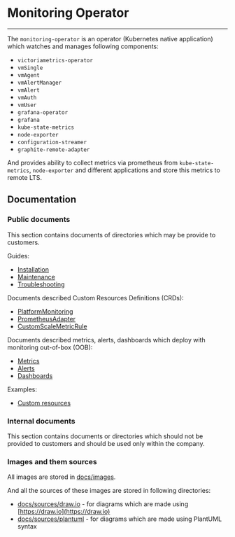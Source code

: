 # Monitoring Operator

---

The `monitoring-operator` is an operator (Kubernetes native application) which watches and manages following components:

* `victoriametrics-operator`
* `vmSingle`
* `vmAgent`
* `vmAlertManager`
* `vmAlert`
* `vmAuth`
* `vmUser`
* `grafana-operator`
* `grafana`
* `kube-state-metrics`
* `node-exporter`
* `configuration-streamer`
* `graphite-remote-adapter`

And provides ability to collect metrics via prometheus from `kube-state-metrics`, `node-exporter` and different
applications and store this metrics to remote LTS.

## Documentation

### Public documents

This section contains documents of directories which may be provide to customers.

Guides:

* [Installation](docs/public/installation.md)
* [Maintenance](docs/public/maintenance.md)
* [Troubleshooting](docs/public/troubleshooting.md)

Documents described Custom Resources Definitions (CRDs):

* [PlatformMonitoring](docs/public/apis/platform-monitoring.md)
* [PrometheusAdapter](docs/public/apis/prometheus-adapter.md)
* [CustomScaleMetricRule](docs/public/apis/custom-scale-metric-rule.md)

Documents described metrics, alerts, dashboards which deploy with monitoring out-of-box (OOB):

* [Metrics](docs/public/metrics-oob.md)
* [Alerts](docs/public/alerts-oob.md)
* [Dashboards](docs/public/dashboards-oob)

Examples:

* [Custom resources](docs/public/examples/custom-resources)

### Internal documents

This section contains documents or directories which should not be provided to customers and should be used only
within the company.

### Images and them sources

All images are stored in [docs/images](docs/images).

And all the sources of these images are stored in following directories:

* [docs/sources/draw.io](docs/sources/draw.io) - for diagrams which are made using [https://draw.io](https://draw.io)
* [docs/sources/plantuml](docs/sources/plantuml) - for diagrams which are made using PlantUML syntax
